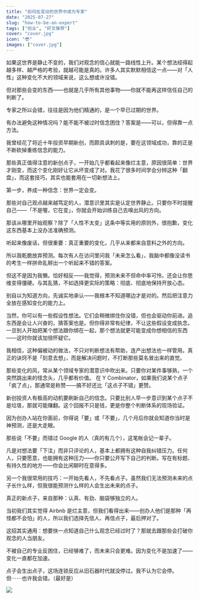 ```yaml
---
title: "如何在变动的世界中成为专家"
date: "2025-07-27"
slug: "how-to-be-an-expert"
tags: ["创业", "好文推荐"]
cover: "cover.jpg"
icon: "😎"
images: ["cover.jpg"]
---
```

如果这世界是静止不变的，我们对观念的信心就能一路线性上升。某个想法经得起越多样、越严格的考验，就越可能是真的。许多人其实默默相信这一点——对「人性」这种变化不大的领域来说，这么想或许没错。



但对那些会变的东西——也就是几乎所有其他事物——你就不能再这样信任自己的判断了。



专家之所以会错，往往是因为他们精通的，是一个早已过期的世界。



有办法避免这种情况吗？能不能不被过时信念困住？答案是——可以，但得靠一点方法。



我曾经花了将近十年投资早期新创，而颇具讽刺的是，要在这领域成功，靠的正是不断砍掉重练信念的能力。



那些真正值得注意的新创点子，一开始几乎都看起来像烂主意，原因很简单：世界才刚变，而这个变化刚好让它从坏变成了对。我花了很多时间学会分辨这种「翻盘」，而这套技巧，其实也能套用在一切新想法上。



第一步，养成一种信念：世界一定会变。



那些对自己观点越来越笃定的人，潜意识里其实是认定世界静止。只要你不时提醒自己——「不是喔，它在变」，你就会开始训练自己去嗅出风的方向。



那该从哪里开始观察？除了「人性不太变」这条中等实用的原则外，很抱歉，变化这东西基本上没办法准确预测。



听起来像废话，但很重要：真正重要的变化，几乎从来都来自意料之外的方向。



所以我乾脆放弃预测。每次有人在访问里问我「未来怎么看」，我脑中都像没读书的考生一样拼命乱掰出一个听起来不错的答案。



但这不是因为我懒。恰好相反——我觉得，预测未来不但命中率可怜，还会让你思维变得僵硬。与其乱猜，不如选择更实际的策略：彻底、彻底地保持开放心态。



别自以为知道方向，先诚实地承认——我根本不知道哪边才是对的。然后把注意力全放在感知变化的能力上。



当然，你可以有一些假设性想法。它们会稍微绑住你没错，但也会驱动你前进。追东西是会让人兴奋的，猜答案也是。但你得非常有纪律，不让这些假设变成执念。
一旦别人开始把某个想法跟你绑在一起，那个想法就更可能变成你想相信的东西——这时你就该加倍怀疑它。



我相信，这种偏被动的做法，不只对判断想法有帮助，连产出想法也一样管用。真正的诀窍不是「刻意去想」，而是解决问题时，不打断那些莫名冒出来的直觉。



那些变化的风，常从某个领域专家的潜意识中吹出来。只要你对某件事够熟，一个突然跳出来的怪念头，几乎都有价值。
在 Y Combinator，如果我们说某个点子「疯了点」，那通常是称赞——搞不好还比「这点子不错」更赞。



新创投资人有极高的动机要刷新自己的信念。只要比别人早一步意识到某个点子不是垃圾，那就可能赚翻。这个回报不只是钱，更是你整个判断体系的现场验证。



因为创办人站在你面前，你得说「要」或「不要」，几个月后你就会知道你当时是神预测，还是大走眼。



那些说「不要」而错过 Google 的人（真的有几个），这笔帐会记一辈子。



凡是对想法要「下注」而非只评论的人，基本上都拥有这种自我纠错压力。任何人，只要愿意，也能拥有这种压力——你只要公开写下自己的判断。写在有标题、有持久性的地方——你会比闲聊时在意得多。



另一个我很常用的技巧：一开始先看人，不先看点子。虽然我们无法预测未来的点子长什么样，但我很能预测什么样的人会生出未来的点子。



真正的新点子，来自那种：认真、有劲、脑袋够独立的人。



当初我们其实觉得 Airbnb 是烂主意，但我们看得出来——创办人他们是那种「再怪都不会怕」的人，所以我们选择先信人、再信点子，最后押对了。



这招其实通用：想要快一点知道自己什么观念已经过时了？那就去跟那些会打破你观念的人当朋友。



不被自己的专业反困住，已经够难了，而未来只会更难。因为变化不是加速了——变化一直都在加速。



点子会生出点子，这场连锁反应从旧石器时代就没停过。我不认为它会停。
但⋯⋯也许我会错。（最好是）




![](https://prod-files-secure.s3.us-west-2.amazonaws.com/112d0858-5090-4d34-a606-b75eb8d65fd2/46476355-9cf3-4e99-9b7a-3531bc426380/1000202064.png?X-Amz-Algorithm=AWS4-HMAC-SHA256&X-Amz-Content-Sha256=UNSIGNED-PAYLOAD&X-Amz-Credential=ASIAZI2LB4663T4UV777%2F20251021%2Fus-west-2%2Fs3%2Faws4_request&X-Amz-Date=20251021T103746Z&X-Amz-Expires=3600&X-Amz-Security-Token=IQoJb3JpZ2luX2VjEFkaCXVzLXdlc3QtMiJHMEUCIQChAZh7FuXX%2BO5WrKW%2BSXguE236kfJmYsRdZOBjfYfW0AIgBe6RyvtVzwmdG9U9xsKFIXTKB2HS7sR1N1fH%2FdM7wNwq%2FwMIEhAAGgw2Mzc0MjMxODM4MDUiDCttnKwbtvHlvZXq1SrcA9RNOOugohJafu9OOgv1vtPMzZRBY9efA2w9tTBniKyAU%2F0EZrETPp0YQ8RfnFp1xxysJ65kJz9Nbfli1EAuLQicyUBpHdnnaOhS%2BXPFGVXaFWD0O3oD4Ij1wxvYIgew4PM5YNvoUjysOifxgYAhKsekYU%2BTeXstcZL821zlCIi1Tu7ziS6Rhi4H2lJHHFv1OM8mhA40oP2jzlEvNsuwXwToBEvdQ9j%2BdMPWgPWdEHkCvBUo%2BUS020V1McVODJ72ymJ0y1pxn50dSbdBXbQHT1FAQ8FOXghU3K3E9bK7A5yKywJ9YtxYNJHvyLkbjhR5qRYwcteU6G6XBALFzKplWMCEL7TaQWL4CZQagfQ0tvTE4wleCVa%2FA6IVfng6tzTvgx18hhpeEjRaS9RD97jt6niHtSwqZ83JwGyHQMh4JFSt31u%2FPzY7sTLJ431ifFbxhMw79WAlYCEETCYgJ5WeTpkjRWVm4MoeqqWPM3e%2Bagtj%2B0tDlU31xrIFzTwHOVuwjyXbSJeH2%2Fxsah7hO25yTI2dJR3FsfDdMPHLwoh58YRmDkq%2Br2Xkmj7OwWsFLFZ8qd%2F7Lm1BTl6112a93KI3UYcUe6HhLVnMZGLiNFymrixRYoUa%2Bpy39X8DZ2eWMMuU3ccGOqUBVX1Z2%2Fk3qxhIySUZqbJgB9JUp5hjjUoUQJs6rdDTU5EycxDaSS8XBvKhLgwdg4BZfM%2Bvxy03WlKJ6HE9a1KaqQ4fTgggyfcEuOP%2F9YnjLF1n9yQ6CE8HmidCP0ptUoV32o3USTysR6PWCkCloznjduv2YF1hIqSRDqvondroOH02Z6kxmRbj9PlzO1ED0DGnzIPwyMtPVijj92wtKQhh310YbxiB&X-Amz-Signature=08730f390f8369a0cbf3e9798809456999673e332d1c431f5e701af7a8903f65&X-Amz-SignedHeaders=host&x-amz-checksum-mode=ENABLED&x-id=GetObject)

